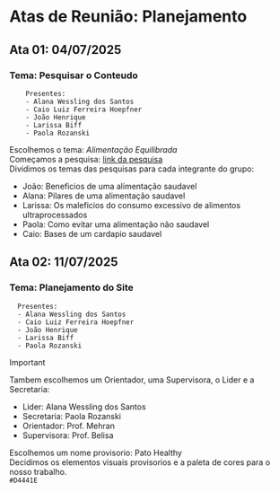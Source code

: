 # Atas de Reunião: Planejamento

## Ata 01: 04/07/2025
### Tema: Pesquisar o Conteudo
```
	Presentes:
	- Alana Wessling dos Santos
	- Caio Luiz Ferreira Hoepfner
	- João Henrique
	- Larissa Biff
	- Paola Rozanski
```
Escolhemos o tema: *Alimentação Equilibrada*  
Começamos a pesquisa: [link da pesquisa](https://docs.google.com/document/u/0/d/10MLIcMF39FQWraBv0_YOPMv3UljUaEJJEkh84vznG2E/edit)  
Dividimos os temas das pesquisas para cada integrante do grupo:   
  - João: Beneficios de uma alimentação saudavel
  - Alana: Pilares de uma alimentação saudavel
  - Larissa: Os maleficios do consumo excessivo de alimentos ultraprocessados
  - Paola: Como evitar uma alimentação não saudavel
  - Caio: Bases de um cardapio saudavel

## Ata 02: 11/07/2025
### Tema: Planejamento do Site
```
  Presentes:
  - Alana Wessling dos Santos
  - Caio Luiz Ferreira Hoepfner
  - João Henrique
  - Larissa Biff
  - Paola Rozanski
```

> [!IMPORTANT]
> Tambem escolhemos um Orientador, uma Supervisora, o Lider e a Secretaria:
 - Lider: Alana Wessling dos Santos
 - Secretaria: Paola Rozanski
 - Orientador: Prof. Mehran
 - Supervisora: Prof. Belisa

Escolhemos um nome provisorio: Pato Healthy  
Decidimos os elementos visuais provisorios e a paleta de cores para o nosso trabalho.  
`#D4441E`

